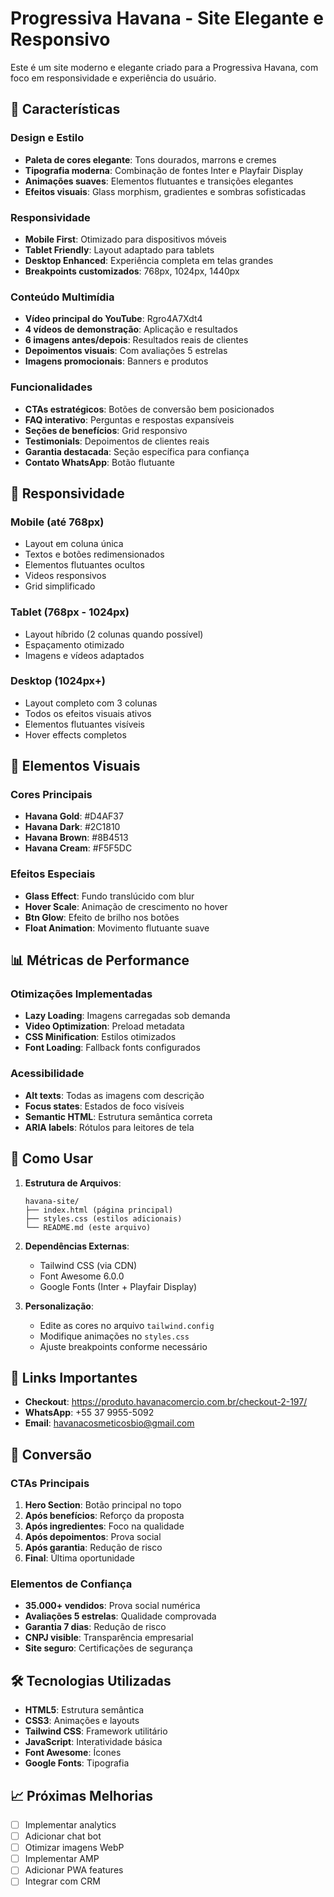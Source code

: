 # Progressiva Havana - Site Elegante e Responsivo

Este é um site moderno e elegante criado para a Progressiva Havana, com foco em responsividade e experiência do usuário.

## 🌟 Características

### Design e Estilo
- **Paleta de cores elegante**: Tons dourados, marrons e cremes
- **Tipografia moderna**: Combinação de fontes Inter e Playfair Display
- **Animações suaves**: Elementos flutuantes e transições elegantes
- **Efeitos visuais**: Glass morphism, gradientes e sombras sofisticadas

### Responsividade
- **Mobile First**: Otimizado para dispositivos móveis
- **Tablet Friendly**: Layout adaptado para tablets
- **Desktop Enhanced**: Experiência completa em telas grandes
- **Breakpoints customizados**: 768px, 1024px, 1440px

### Conteúdo Multimídia
- **Vídeo principal do YouTube**: Rgro4A7Xdt4
- **4 vídeos de demonstração**: Aplicação e resultados
- **6 imagens antes/depois**: Resultados reais de clientes
- **Depoimentos visuais**: Com avaliações 5 estrelas
- **Imagens promocionais**: Banners e produtos

### Funcionalidades
- **CTAs estratégicos**: Botões de conversão bem posicionados
- **FAQ interativo**: Perguntas e respostas expansíveis
- **Seções de benefícios**: Grid responsivo
- **Testimonials**: Depoimentos de clientes reais
- **Garantia destacada**: Seção específica para confiança
- **Contato WhatsApp**: Botão flutuante

## 📱 Responsividade

### Mobile (até 768px)
- Layout em coluna única
- Textos e botões redimensionados
- Elementos flutuantes ocultos
- Videos responsivos
- Grid simplificado

### Tablet (768px - 1024px)
- Layout híbrido (2 colunas quando possível)
- Espaçamento otimizado
- Imagens e vídeos adaptados

### Desktop (1024px+)
- Layout completo com 3 colunas
- Todos os efeitos visuais ativos
- Elementos flutuantes visíveis
- Hover effects completos

## 🎨 Elementos Visuais

### Cores Principais
- **Havana Gold**: #D4AF37
- **Havana Dark**: #2C1810
- **Havana Brown**: #8B4513
- **Havana Cream**: #F5F5DC

### Efeitos Especiais
- **Glass Effect**: Fundo translúcido com blur
- **Hover Scale**: Animação de crescimento no hover
- **Btn Glow**: Efeito de brilho nos botões
- **Float Animation**: Movimento flutuante suave

## 📊 Métricas de Performance

### Otimizações Implementadas
- **Lazy Loading**: Imagens carregadas sob demanda
- **Video Optimization**: Preload metadata
- **CSS Minification**: Estilos otimizados
- **Font Loading**: Fallback fonts configurados

### Acessibilidade
- **Alt texts**: Todas as imagens com descrição
- **Focus states**: Estados de foco visíveis
- **Semantic HTML**: Estrutura semântica correta
- **ARIA labels**: Rótulos para leitores de tela

## 🚀 Como Usar

1. **Estrutura de Arquivos**:
   ```
   havana-site/
   ├── index.html (página principal)
   ├── styles.css (estilos adicionais)
   └── README.md (este arquivo)
   ```

2. **Dependências Externas**:
   - Tailwind CSS (via CDN)
   - Font Awesome 6.0.0
   - Google Fonts (Inter + Playfair Display)

3. **Personalização**:
   - Edite as cores no arquivo `tailwind.config`
   - Modifique animações no `styles.css`
   - Ajuste breakpoints conforme necessário

## 🔗 Links Importantes

- **Checkout**: https://produto.havanacomercio.com.br/checkout-2-197/
- **WhatsApp**: +55 37 9955-5092
- **Email**: havanacosmeticosbio@gmail.com

## 🎯 Conversão

### CTAs Principais
1. **Hero Section**: Botão principal no topo
2. **Após benefícios**: Reforço da proposta
3. **Após ingredientes**: Foco na qualidade
4. **Após depoimentos**: Prova social
5. **Após garantia**: Redução de risco
6. **Final**: Última oportunidade

### Elementos de Confiança
- **35.000+ vendidos**: Prova social numérica
- **Avaliações 5 estrelas**: Qualidade comprovada
- **Garantia 7 dias**: Redução de risco
- **CNPJ visible**: Transparência empresarial
- **Site seguro**: Certificações de segurança

## 🛠️ Tecnologias Utilizadas

- **HTML5**: Estrutura semântica
- **CSS3**: Animações e layouts
- **Tailwind CSS**: Framework utilitário
- **JavaScript**: Interatividade básica
- **Font Awesome**: Ícones
- **Google Fonts**: Tipografia

## 📈 Próximas Melhorias

- [ ] Implementar analytics
- [ ] Adicionar chat bot
- [ ] Otimizar imagens WebP
- [ ] Implementar AMP
- [ ] Adicionar PWA features
- [ ] Integrar com CRM
